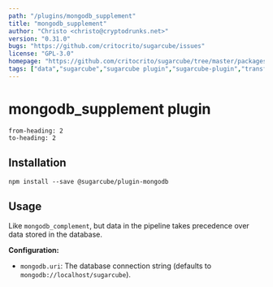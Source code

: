 ```yaml
---
path: "/plugins/mongodb_supplement"
title: "mongodb_supplement"
author: "Christo <christo@cryptodrunks.net>"
version: "0.31.0"
bugs: "https://github.com/critocrito/sugarcube/issues"
license: "GPL-3.0"
homepage: "https://github.com/critocrito/sugarcube/tree/master/packages/plugin-mongodb#readme"
tags: ["data","sugarcube","sugarcube plugin","sugarcube-plugin","transformation"]
---
```

# mongodb_supplement plugin

```toc
from-heading: 2
to-heading: 2
```

## Installation

```shell
npm install --save @sugarcube/plugin-mongodb
```


## Usage

Like `mongodb_complement`, but data in the pipeline takes precedence over data
stored in the database.

**Configuration:**

-   `mongodb.uri`: The database connection string (defaults to `mongodb://localhost/sugarcube`).
